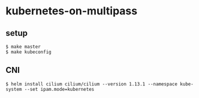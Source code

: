 kubernetes-on-multipass
===

## setup

```
$ make master
$ make kubeconfig
```

## CNI

```
$ helm install cilium cilium/cilium --version 1.13.1 --namespace kube-system --set ipam.mode=kubernetes
```
